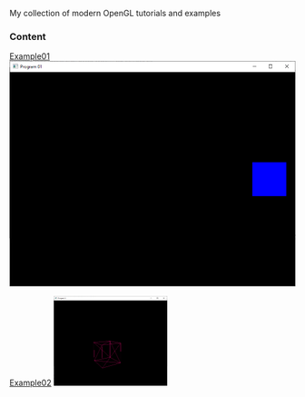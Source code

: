 
My collection of modern OpenGL tutorials and examples

### Content

[Example01](https://github.com/emelyantsev/my-modern-opengl/tree/master/01_test_glew)
![Screenshot](/images/program01.png)

[Example02](https://github.com/emelyantsev/my-modern-opengl/tree/master/02_plain_red_cube)
<img src="/images/program02.png" alt="screenshot2" width="200"/>